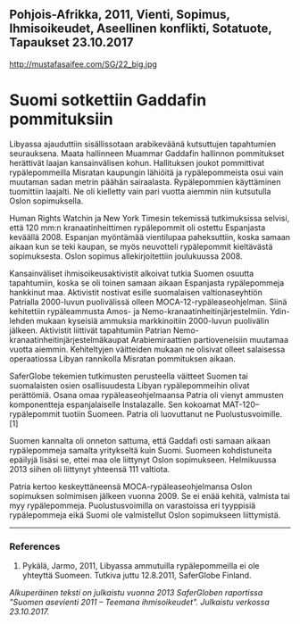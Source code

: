 Pohjois-Afrikka, 2011, Vienti, Sopimus, Ihmisoikeudet, Aseellinen konflikti, Sotatuote, Tapaukset
23.10.2017
-
http://mustafasaifee.com/SG/22_big.jpg


# Suomi sotkettiin Gaddafin pommituksiin

Libyassa ajauduttiin sisällissotaan arabikeväänä kutsuttujen tapahtumien seurauksena. Maata hallinneen Muammar Gaddafin hallinnon pommitukset herättivät laajan kansainvälisen kohun. Hallituksen joukot pommittivat rypälepommeilla Misratan kaupungin lähiöitä ja rypälepommeista osui vain muutaman sadan metrin päähän sairaalasta. Rypälepommien käyttäminen tuomittiin laajalti. Ne oli kielletty vain pari vuotta aiemmin niin kutsutulla Oslon sopimuksella.

Human Rights Watchin ja New York Timesin tekemissä tutkimuksissa selvisi, että 120 mm:n kranaatinheittimen rypälepommit oli ostettu Espanjasta keväällä 2008. Espanjan myöntämää vientilupaa paheksuttiin, koska samaan aikaan kun se teki kaupan, se myös neuvotteli rypälepommit kieltävästä sopimuksesta. Oslon sopimus allekirjoitettiin joulukuussa 2008.

Kansainväliset ihmisoikeusaktivistit alkoivat tutkia Suomen osuutta tapahtumiin, koska se oli toinen samaan aikaan Espanjasta rypälepommeja hankkinut maa. Aktivistit nostivat esille suomalaisen valtionaseyhtiön Patrialla 2000-luvun puolivälissä olleen MOCA-12-rypäleaseohjelman. Siinä kehitettiin rypäleammusta Amos- ja Nemo-kranaatinheitinjärjestelmiin. Ydin-lehden mukaan kyseisiä ammuksia markkinoitiin 2000-luvun puolivälin jälkeen. Aktivistit liittivät tapahtumiin Patrian Nemo-kranaatinheitinjärjestelmäkaupat Arabiemiraattien partioveneisiin muutamaa vuotta aiemmin. Kehiteltyjen väitteiden mukaan ne olisivat olleet salaisessa operaatiossa Libyan rannikolla Misratan pommituksen aikaan.

SaferGlobe tekemien tutkimusten perusteella väitteet Suomen tai suomalaisten osien osallisuudesta Libyan rypälepommeihin olivat perättömiä. Osana omaa rypäleaseohjelmaansa Patria oli vienyt ammusten komponentteja espanjalaiselle Instalazalle. Sen kokoamat MAT-120–rypälepommit tuotiin Suomeen. Patria oli luovuttanut ne Puolustusvoimille.[1]

Suomen kannalta oli onneton sattuma, että Gaddafi osti samaan aikaan rypälepommeja samalta yritykseltä kuin Suomi. Suomeen kohdistuneita epäilyjä lisäsi se, ettei maa ole liittynyt Oslon sopimukseen. Helmikuussa 2013 siihen oli liittynyt yhteensä 111 valtiota.

Patria kertoo keskeyttäneensä MOCA-rypäleaseohjelmansa Oslon sopimuksen solmimisen jälkeen vuonna 2009. Se ei enää kehitä, valmista tai myy rypälepommeja. Puolustusvoimilla on varastoissa eri tyyppisiä rypälepommeja eikä Suomi ole valmistellut Oslon sopimukseen liittymistä.

***

### References

1. Pykälä, Jarmo, 2011, Libyassa ammutuilla rypälepommeilla ei ole yhteyttä Suomeen. Tutkiva juttu 12.8.2011, SaferGlobe Finland.

*Alkuperäinen teksti on julkaistu vuonna 2013 SaferGloben raportissa "Suomen asevienti 2011 – Teemana ihmisoikeudet".
Julkaistu verkossa 23.10.2017.*